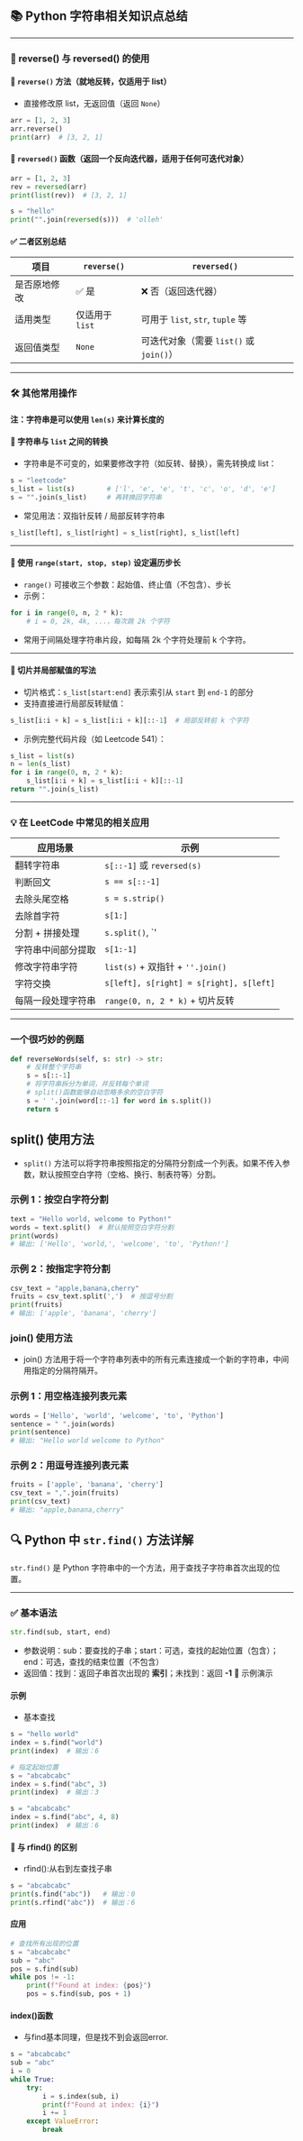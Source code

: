 ## 📚 Python 字符串相关知识点总结

---

### 🔄 reverse() 与 reversed() 的使用

#### 🔹 `reverse()` 方法（**就地反转，仅适用于 list**）

- 直接修改原 list，无返回值（返回 `None`）

```python
arr = [1, 2, 3]
arr.reverse()
print(arr)  # [3, 2, 1]
```

#### 🔹 `reversed()` 函数（**返回一个反向迭代器**，适用于任何可迭代对象）

```python
arr = [1, 2, 3]
rev = reversed(arr)
print(list(rev))  # [3, 2, 1]

s = "hello"
print("".join(reversed(s)))  # 'olleh'
```

#### ✅ 二者区别总结

| 项目        | `reverse()`         | `reversed()`               |
|-------------|---------------------|----------------------------|
| 是否原地修改 | ✅ 是                | ❌ 否（返回迭代器）         |
| 适用类型    | 仅适用于 `list`     | 可用于 `list`, `str`, `tuple` 等 |
| 返回值类型  | `None`              | 可迭代对象（需要 `list()` 或 `join()`） |

---

### 🛠️ 其他常用操作

#### 注：字符串是可以使用 `len(s)` 来计算长度的

#### 🔹 字符串与 `list` 之间的转换

- 字符串是不可变的，如果要修改字符（如反转、替换），需先转换成 list：
  
```python
s = "leetcode"
s_list = list(s)        # ['l', 'e', 'e', 't', 'c', 'o', 'd', 'e']
s = "".join(s_list)     # 再转换回字符串
```

- 常见用法：双指针反转 / 局部反转字符串

```python
s_list[left], s_list[right] = s_list[right], s_list[left]
```

---

#### 🔹 使用 `range(start, stop, step)` 设定遍历步长

- `range()` 可接收三个参数：起始值、终止值（不包含）、步长
- 示例：

```python
for i in range(0, n, 2 * k):
    # i = 0, 2k, 4k, ...，每次跳 2k 个字符
```

- 常用于间隔处理字符串片段，如每隔 2k 个字符处理前 k 个字符。

---

#### 🔹 切片并局部赋值的写法

- 切片格式：`s_list[start:end]` 表示索引从 `start` 到 `end-1` 的部分
- 支持直接进行局部反转赋值：

```python
s_list[i:i + k] = s_list[i:i + k][::-1]  # 局部反转前 k 个字符
```

- 示例完整代码片段（如 Leetcode 541）：

```python
s_list = list(s)
n = len(s_list)
for i in range(0, n, 2 * k):
    s_list[i:i + k] = s_list[i:i + k][::-1]
return "".join(s_list)
```

---

### 💡 在 LeetCode 中常见的相关应用

| 应用场景           | 示例                                     |
|--------------------|------------------------------------------|
| 翻转字符串         | `s[::-1]` 或 `reversed(s)`                |
| 判断回文           | `s == s[::-1]`                            |
| 去除头尾空格       | `s = s.strip()`                           |
| 去除首字符         | `s[1:]`                                   |
| 分割 + 拼接处理    | `s.split()`, `'|'.join(...)`              |
| 字符串中间部分提取 | `s[1:-1]`                                 |
| 修改字符串字符     | `list(s)` + 双指针 + `''.join()`           |
| 字符交换           | `s[left], s[right] = s[right], s[left]`   |
| 每隔一段处理字符串 | `range(0, n, 2 * k)` + 切片反转            |

---

### 一个很巧妙的例题

```python
def reverseWords(self, s: str) -> str:
    # 反转整个字符串
    s = s[::-1]
    # 将字符串拆分为单词，并反转每个单词
    # split()函数能够自动忽略多余的空白字符
    s = ' '.join(word[::-1] for word in s.split())
    return s
```

## split() 使用方法

- `split()` 方法可以将字符串按照指定的分隔符分割成一个列表。如果不传入参数，默认按照空白字符（空格、换行、制表符等）分割。

### 示例 1：按空白字符分割

```python
text = "Hello world, welcome to Python!"
words = text.split()  # 默认按照空白字符分割
print(words)
# 输出: ['Hello', 'world,', 'welcome', 'to', 'Python!']
```

### 示例 2：按指定字符分割

```python
csv_text = "apple,banana,cherry"
fruits = csv_text.split(',')  # 按逗号分割
print(fruits)
# 输出: ['apple', 'banana', 'cherry']
```

### join() 使用方法

- join() 方法用于将一个字符串列表中的所有元素连接成一个新的字符串，中间用指定的分隔符隔开。
  
### 示例 1：用空格连接列表元素

```python
words = ['Hello', 'world', 'welcome', 'to', 'Python']
sentence = " ".join(words)
print(sentence)
# 输出: "Hello world welcome to Python"
```

### 示例 2：用逗号连接列表元素

```python
fruits = ['apple', 'banana', 'cherry']
csv_text = ",".join(fruits)
print(csv_text)
# 输出: "apple,banana,cherry"
```

## 🔍 Python 中 `str.find()` 方法详解

`str.find()` 是 Python 字符串中的一个方法，用于查找子字符串首次出现的位置。

---

### ✅ 基本语法

```python
str.find(sub, start, end)
```

- 参数说明：sub：要查找的子串；start：可选，查找的起始位置（包含）；end：可选，查找的结束位置（不包含）
- 返回值：找到：返回子串首次出现的 **索引**；未找到：返回 **-1**
🧪 示例演示

#### 示例

- 基本查找
  
```python
s = "hello world"
index = s.find("world")
print(index)  # 输出：6
```

```python
# 指定起始位置
s = "abcabcabc"
index = s.find("abc", 3)
print(index)  # 输出：3

s = "abcabcabc"
index = s.find("abc", 4, 8)
print(index)  # 输出：6
```

#### 🔁 与 rfind() 的区别

- rfind():从右到左查找子串

```python
s = "abcabcabc"
print(s.find("abc"))   # 输出：0
print(s.rfind("abc"))  # 输出：6
```

#### 应用

```python
# 查找所有出现的位置
s = "abcabcabc"
sub = "abc"
pos = s.find(sub)
while pos != -1:
    print(f"Found at index: {pos}")
    pos = s.find(sub, pos + 1)
```

#### index()函数

- 与find基本同理，但是找不到会返回error.

```python
s = "abcabcabc"
sub = "abc"
i = 0
while True:
    try:
        i = s.index(sub, i)
        print(f"Found at index: {i}")
        i += 1
    except ValueError:
        break
```
